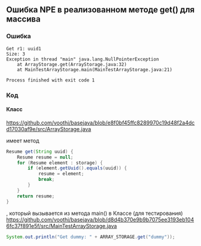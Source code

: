 ## Ошибка NPE в реализованном методе get() для массива
### Ошибка
```log
Get r1: uuid1
Size: 3
Exception in thread "main" java.lang.NullPointerException
	at ArrayStorage.get(ArrayStorage.java:32)
	at MainTestArrayStorage.main(MainTestArrayStorage.java:21)

Process finished with exit code 1
```


### Код

#### Класс
https://github.com/voothi/basejava/blob/e8f0bf45ffc8289970c19d48f2a4dcd17030af9e/src/ArrayStorage.java

имеет метод

```java
Resume get(String uuid) {
    Resume resume = null;
    for (Resume element : storage) {
        if (element.getUuid().equals(uuid)) {
            resume = element;
            break;
        }
    }
    return resume;
}
```

, который вызывается из метода main() в Классе (для тестирования)
https://github.com/voothi/basejava/blob/d8d4b370e9b9b7075ee3193eb1046fc37f891e5f/src/MainTestArrayStorage.java
```java
System.out.println("Get dummy: " + ARRAY_STORAGE.get("dummy"));
```